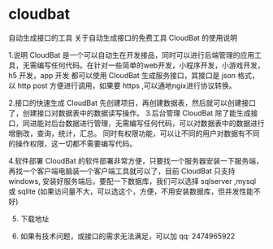 # cloudbat
自动生成接口的工具
关于自动生成接口的免费工具 CloudBat 的使用说明

1.说明 
    CloudBat 是一个可以自动生在开发接品，同时可以进行后端管理的应用工具，无需编写任何代码。在针对一些简单的web开发，小程序开发，小游戏开发，h5 开发，app 开发
都可以使用 CloudBat 生成服务接口，其接口是 json 格式，以 http post 方便进行调用，如果要 https ,可以通地ngix进行协议转换。

2.接口的快速生成
    CloudBat 先创建项目，再创建数据表，然后就可以创建接口了，创建接口对数据表中的数据读写操作。
3.后台管理
    CloudBat 除了能生成接口，同进能对后台数据进行管理，无需编写任何代码，可以对数据表中的数据进行增删改，查询，统计，汇总。
  同时有权限功能，可以让不同的用户对数据有不同的操作权限，这一切都不需要编写代码。

4.软件部署
    CloudBat 的软件部署非常方便，只要找一个服务器安装一下服务端，再找一个客户端电脑装一个客户端工具就可以了，目前 CloudBat 只支持
windows, 安装好服务端后，要配一下数据库，我们可以选择 sqlserver ,mysql 或 sqlite (如果访问量不大，可以选这个，方便，不用安装数据库，但并发性能不好)

5. 下载地址

6. 如果有技术问题，或接口的需求无法满足，可以加 qq: 2474965922
